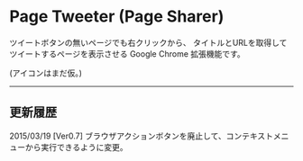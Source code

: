 # Page Tweeter (Page Sharer)  
    
ツイートボタンの無いページでも右クリックから、
タイトルとURLを取得してツイートするページを表示させる Google Chrome 拡張機能です。  
 
(アイコンはまだ仮。)

---

## 更新履歴

2015/03/19 [Ver0.7] ブラウザアクションボタンを廃止して、コンテキストメニューから実行できるように変更。